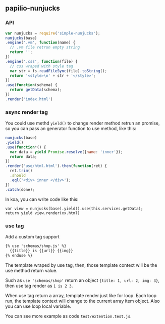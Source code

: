 ## papilio-nunjucks

### API

```js
var nunjucks = require('simple-nunjucks');
nunjucks(base)
.engine('.vm', function(name) {
  // .vm file retrun empty string
  return '';
})
.engine('.css', function(file) {
  // css wraped with style tag
  var str = fs.readFileSync(file).toString();
  return '<style>\n' + str + '</style>';
})
.use(function(schema) {
  return getData(schema);
})
.render('index.html')
```

### async render tag

You could use methd `yield()` to change render method retrun an promise, so you
can pass an generator function to use method, like this:

```js
nunjucks(base)
.yield()
.use(function*() {
  var data = yield Promise.resolve({name: 'inner'});
  return data;
})
.render('use/html.html').then(function(ret) {
  ret.trim()
  .should
  .eql('<div> inner </div>');
})
.catch(done);
```

In koa, you can write code like this:

```
var view = nunjucks(base).yield().use(this.services.getData);
return yield view.render(xx.html)
```

### use tag

Add a custom tag support

```html
{% use 'schemas/shop.js' %}
  {{title}} is {{url}} {{img}}
{% enduse %}
```

The template wraped by use tag, then, those template context will be the use
method return value.

Such as `use 'schemas/shop'` return an object `{title: 1, url: 2, img: 3}`, then
use tag render as `1 is 2 3`.

When use tag return a array, template render just like for loop. Each loop run,
the template context will change to the current array item object. Also you can
use loop local variable.

You can see more example as code `test/extention.test.js`.

